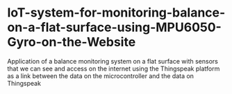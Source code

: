 # IoT-system-for-monitoring-balance-on-a-flat-surface-using-MPU6050-Gyro-on-the-Website
Application of a balance monitoring system on a flat surface with sensors that we can see and access on the internet using the Thingspeak platform as a link between the data on the microcontroller and the data on Thingspeak
